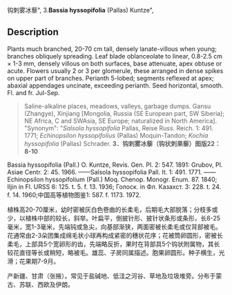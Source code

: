 钩刺雾冰藜",
3.**Bassia hyssopifolia** (Pallas) Kuntze",

## Description
Plants much branched, 20-70 cm tall, densely lanate-villous when young; branches obliquely spreading. Leaf blade oblanceolate to linear, 0.8-2.5 cm × 1-3 mm, densely villous on both surfaces, base attenuate, apex obtuse or acute. Flowers usually 2 or 3 per glomerule, these arranged in dense spikes on upper part of branches. Perianth 5-lobed; segments reflexed at apex; abaxial appendages uncinate, exceeding perianth. Seed horizontal, smooth. Fl. and fr. Jul-Sep.

> Saline-alkaline places, meadows, valleys, garbage dumps. Gansu (Zhangye), Xinjiang [Mongolia, Russia (SE European part, SW Siberia); NE Africa, C and SWAsia, SE Europe; naturalized in North America].
  "Synonym": "*Salsola* *hyssopifolia* Pallas, Reise Russ. Reich. 1: 491. 1771; *Echinopsilon* *hyssopifolius* (Pallas) Moquin-Tandon; *Kochia* *hyssopifolia* (Pallas) Schrader.
**3．钩刺雾冰藜（钩状刺果藜）图版22：8-10**

Bassia hyssopifolia (Pall.) O. Kuntze, Revis. Gen. Pl. 2: 547. 1891: Grubov, Pl. Asiae Centr. 2: 45. 1966. ——Salsola hyssopifolia Pall. It. 1: 491. 1771. ——Echinopsilon hyssopifolium (Pall.) Moq. Chenop. Monogr. Enum. 87. 1840; Iljin in Fl. URSS 6: 125. t. 5. f. 13. 1936; Голоск. in Фл. Казахст. 3: 228. t. 24. f. 14. 1960;中国高等植物图鉴1: 587. f. 1173. 1972.

植株高20-70厘米，幼时密被灰白色卷曲的长柔毛，后期毛大部脱落；分枝多或少，以植株中部的较长，斜举。叶扁平，倒披针形、披针状条形或条形，长8-25毫米，宽1-3毫米，先端钝或急尖，向基部渐狭，两面密被长柔毛或仅背部被毛。花通常由2-3朵团集成绵毛状小球再构成紧密的穗状花序；花被筒卵圆形，密被长柔毛，上部具5个宽卵形的齿，先端略反折，果时在背部具5个钩状附属物，其长较花直径等长或稍短，略被毛。雄蕊、子房同属描述。胞果卵圆形。种子横生，光滑；花果期7-9月。

产新疆、甘肃（张掖）。常见于盐碱地、低洼之河谷、草地及垃圾堆旁。分布于蒙古、苏联、西欧及伊朗。
